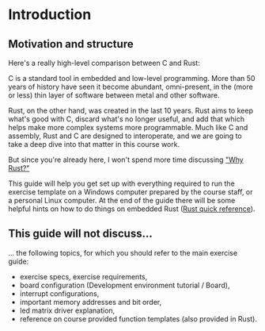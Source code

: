 # Introduction

## Motivation and structure

Here's a really high-level comparison between C and Rust:

C is a standard tool in embedded and low-level programming. More than 50 years of history have seen it become abundant, omni-present, in the (more or less) thin layer of software between metal and other software.

Rust, on the other hand, was created in the last 10 years. Rust aims to keep what's good with C, discard what's no longer useful, and add that which helps make more complex systems more programmable. Much like C and assembly, Rust and C are designed to interoperate, and we are going to take a deep dive into that matter in this course work.

But since you're already here, I won't spend more time discussing ["Why Rust?"](https://doc.rust-lang.org/book/foreword.html)

This guide will help you get set up with everything required to run the exercise template on a Windows computer prepared by the course staff, or a personal Linux computer. At the end of the guide there will be some helpful hints on how to do things on embedded Rust ([Rust quick reference](./4_rust.md)).

## This guide will not discuss...
... the following topics, for which you should refer to the main exercise guide:
* exercise specs, exercise requirements,
* board configuration (Development environment tutorial / Board),
* interrupt configurations,
* important memory addresses and bit order,
* led matrix driver explanation,
* reference on course provided function templates (also provided in Rust).
